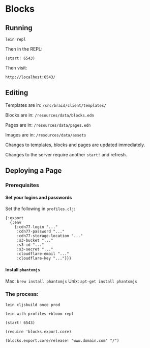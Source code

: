 # Blocks

## Running

```
lein repl
```
Then in the REPL:
```
(start! 6543)
```
Then visit:
```
http://localhost:6543/
```

## Editing

Templates are in:
`/src/braid/client/templates/`

Blocks are in:
`/resources/data/blocks.edn`

Pages are in:
`/resources/data/pages.edn`

Images are in:
`/resources/data/assets`


Changes to templates, blocks and pages are updated immediately.

Changes to the server require another `start!` and refresh.


## Deploying a Page

### Prerequisites

#### Set your logins and passwords

Set the following in `profiles.clj`:

```
{:export
  {:env
    {:cdn77-login "..."
     :cdn77-password "..."
     :cdn77-storage-location "..."
     :s3-bucket "..."
     :s3-id "..."
     :s3-secret "..."
     :cloudflare-email "..."
     :cloudflare-key "..."}}}
```

#### Install `phantomjs`

Mac: `brew install phantomjs`
Unix: `apt-get install phantomjs`

### The process:

`lein cljsbuild once prod`

`lein with-profiles +bloom repl`

`(start! 6543)`

`(require 'blocks.export.core)`

`(blocks.export.core/release! "www.domain.com" "/")`

